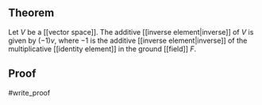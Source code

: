 ## Theorem
Let $V$ be a [[vector space]]. The additive [[inverse element|inverse]] of $V$ is given by $(-1)v$, where $-1$ is the additive [[inverse element|inverse]] of the multiplicative [[identity element]] in the ground [[field]] $F$.
## Proof
#write_proof
